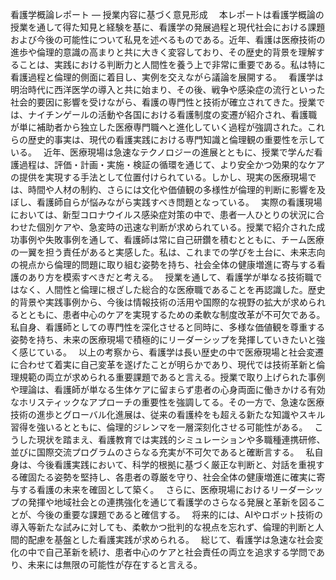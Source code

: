 看護学概論レポート ― 授業内容に基づく意見形成　
本レポートは看護学概論の授業を通して得た知見と経験を基に、看護学の発展過程と現代社会における課題および今後の可能性について私見を述べるものである。近年、看護は医療技術の進歩や倫理的意識の高まりと共に大きく変容しており、その歴史的背景を理解することは、実践における判断力と人間性を養う上で非常に重要である。私は特に看護過程と倫理的側面に着目し、実例を交えながら議論を展開する。　
看護学は明治時代に西洋医学の導入と共に始まり、その後、戦争や感染症の流行といった社会的要因に影響を受けながら、看護の専門性と技術が確立されてきた。授業では、ナイチンゲールの活動や各国における看護制度の変遷が紹介され、看護職が単に補助者から独立した医療専門職へと進化していく過程が強調された。これらの歴史的事実は、現代の看護実践における専門知識と倫理観の重要性を示している。　
近年、医療現場は急速なテクノロジーの進展とともに、授業で学んだ看護過程は、評価・計画・実施・検証の循環を通じて、より安全かつ効果的なケアの提供を実現する手法として位置付けられている。しかし、現実の医療現場では、時間や人材の制約、さらには文化や価値観の多様性が倫理的判断に影響を及ぼし、看護師自らが悩みながら実践すべき問題となっている。　
実際の看護現場においては、新型コロナウイルス感染症対策の中で、患者一人ひとりの状況に合わせた個別ケアや、急変時の迅速な判断が求められている。授業で紹介された成功事例や失敗事例を通して、看護師は常に自己研鑽を積むとともに、チーム医療の一翼を担う責任があると実感した。私は、これまでの学びを土台に、未来志向の視点から倫理的問題に取り組む姿勢を持ち、社会全体の健康増進に寄与する看護のあり方を模索すべきだと考える。　
授業を通して、看護学が単なる技術職ではなく、人間性と倫理に根ざした総合的な医療職であることを再認識した。歴史的背景や実践事例から、今後は情報技術の活用や国際的な視野の拡大が求められるとともに、患者中心のケアを実現するための柔軟な制度改革が不可欠である。私自身、看護師としての専門性を深化させると同時に、多様な価値観を尊重する姿勢を持ち、未来の医療現場で積極的にリーダーシップを発揮していきたいと強く感じている。　
以上の考察から、看護学は長い歴史の中で医療現場と社会変遷に合わせて着実に自己変革を遂げたことが明らかであり、現代では技術革新と倫理規範の両立が求められる重要課題であると言える。授業で取り上げられた事例や理論は、看護師が単なる生体ケアに留まらず患者の心身両面に働きかける有効なホリスティックなアプローチの重要性を強調してる。その一方で、急速な医療技術の進歩とグローバル化進展は、従来の看護枠をも超える新たな知識やスキル習得を強いるとともに、倫理的ジレンマを一層深刻化させる可能性がある。　
こうした現状を踏まえ、看護教育では実践的シミュレーションや多職種連携研修、並びに国際交流プログラムのさらなる充実が不可欠であると確断言する。　
私自身は、今後看護実践において、科学的根拠に基づく厳正な判断と、対話を重視する確固たる姿勢を堅持し、各患者の尊厳を守り、社会全体の健康増進に確実に寄与する看護の未来を確固として築く。　
さらに、医療現場におけるリーダーシップの発揮や地域社会との連携強化を通じて看護学のさらなる発展と革新を図ることが、今後の重要な課題であると確信する。　
将来的には、AIやロボット技術の導入等新たな試みに対しても、柔軟かつ批判的な視点を忘れず、倫理的判断と人間的配慮を基盤とした看護実践が求められる。　
総じて、看護学は急速な社会変化の中で自己革新を続け、患者中心のケアと社会責任の両立を追求する学問であり、未来には無限の可能性が存在すると言える。